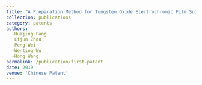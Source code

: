```yaml
---
title: "A Preparation Method for Tungsten Oxide Electrochromic Film Suitable for Large Area Production of Low Cost and Environmentally Friendly"
collection: publications
category: patents
authors:
  -Huajing Fang
  -Lijun Zhou
  -Peng Wei
  -Wenting Wu
  -Hong Wang
permalink: /publication/first-patent
date: 2019
venue: 'Chinese Patent'
---
```

